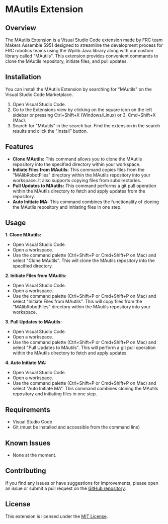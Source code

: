 # MAutils Extension

## Overview
The MAutils Extension is a Visual Studio Code extension made by FRC team Makers Assemble 5951 designed to streamline the development process for FRC robotics teams using the Wpilib Java library along with our custom library called "MAutils". This extension provides convenient commands to clone the MAutils repository, initiate files, and pull updates.

## Installation
You can install the MAutils Extension by searching for "MAutils" on the Visual Studio Code Marketplace.

1. Open Visual Studio Code.
2. Go to the Extensions view by clicking on the square icon on the left sidebar or pressing Ctrl+Shift+X (Windows/Linux) or 3. Cmd+Shift+X (Mac).
3. Search for "MAutils" in the search bar.
Find the extension in the search results and click the "Install" button.

## Features
* **Clone MAutils:** This command allows you to clone the MAutils repository into the specified directory within your workspace.
* **Initiate Files from MAutils:** This command copies files from the "MAlibRobotFiles" directory within the MAutils repository into your workspace. It also supports copying files from subdirectories.
* **Pull Updates to MAutils:** This command performs a git pull operation within the MAutils directory to fetch and apply updates from the repository.
* **Auto Initiate MA:** This command combines the functionality of cloning the MAutils repository and initiating files in one step.

## Usage
**1. Clone MAutils:**
* Open Visual Studio Code.
* Open a workspace.
* Use the command palette (Ctrl+Shift+P or Cmd+Shift+P on Mac) and select "Clone MAutils". This will clone the MAutils repository into the specified directory.

**2. Initiate Files from MAutils:**
* Open Visual Studio Code.
* Open a workspace.
* Use the command palette (Ctrl+Shift+P or Cmd+Shift+P on Mac) and select "Initiate Files from MAutils". This will copy files from the "MAlibRobotFiles" directory within the MAutils repository into your workspace.

**3. Pull Updates to MAutils:**
* Open Visual Studio Code.
* Open a workspace.
* Use the command palette (Ctrl+Shift+P or Cmd+Shift+P on Mac) and select "Pull Updates to MAutils". This will perform a git pull operation within the MAutils directory to fetch and apply updates.

**4. Auto Initiate MA:**
* Open Visual Studio Code.
* Open a workspace.
* Use the command palette (Ctrl+Shift+P or Cmd+Shift+P on Mac) and select "Auto Initiate MA". This command combines cloning the MAutils repository and initiating files in one step.

## Requirements
* Visual Studio Code
* Git (must be installed and accessible from the command line)

## Known Issues
* None at the moment.

## Contributing
If you find any issues or have suggestions for improvements, please open an issue or submit a pull request on the [GitHub repository](https://github.com/MA5951/MAutils-Extention).

## License
This extension is licensed under the [MIT License](https://github.com/MA5951/MAutils-Extention/blob/master/LICENSE).

